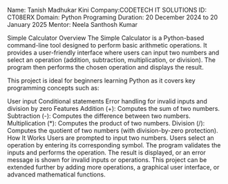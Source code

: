 Name: Tanish Madhukar Kini
Company:CODETECH IT SOLUTIONS 
ID: CT08ERX
Domain: Python Programing
Duration: 20 December 2024 to 20 January 2025
Mentor: Neela Santhosh Kumar

Simple Calculator
Overview
The Simple Calculator is a Python-based command-line tool designed to perform basic arithmetic operations. It provides a user-friendly interface where users can input two numbers and select an operation (addition, subtraction, multiplication, or division). The program then performs the chosen operation and displays the result.

This project is ideal for beginners learning Python as it covers key programming concepts such as:

User input
Conditional statements
Error handling for invalid inputs and division by zero
Features
Addition (+): Computes the sum of two numbers.
Subtraction (-): Computes the difference between two numbers.
Multiplication (*): Computes the product of two numbers.
Division (/): Computes the quotient of two numbers (with division-by-zero protection).
How It Works
Users are prompted to input two numbers.
Users select an operation by entering its corresponding symbol.
The program validates the inputs and performs the operation.
The result is displayed, or an error message is shown for invalid inputs or operations.
This project can be extended further by adding more operations, a graphical user interface, or advanced mathematical functions.
